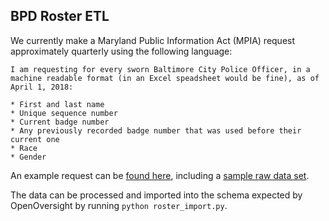 ## BPD Roster ETL

We currently make a Maryland Public Information Act (MPIA) request approximately quarterly using the following language:
```
I am requesting for every sworn Baltimore City Police Officer, in a machine readable format (in an Excel speadsheet would be fine), as of April 1, 2018:

* First and last name
* Unique sequence number
* Current badge number
* Any previously recorded badge number that was used before their current one
* Race
* Gender
```

An example request can be [found here](https://www.muckrock.com/foi/baltimore-315/bpd-officer-records-52459/), including a [sample raw data set](https://cdn.muckrock.com/foia_files/2018/05/11/Active_employees_as_of_May_3_2018.xlsx).

The data can be processed and imported into the schema expected by OpenOversight by running `python roster_import.py`.
